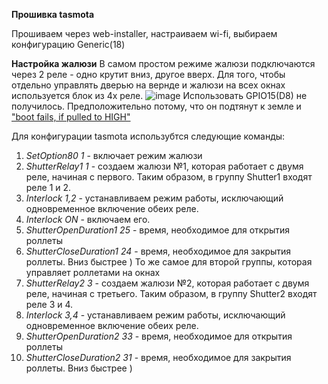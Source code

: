 **Прошивка tasmota**

Прошиваем через web-installer, настраиваем wi-fi, выбираем конфигурацию Generic(18)

**Настройка жалюзи**
В самом простом режиме жалюзи подключаются через 2 реле - одно крутит вниз, другое вверх.
Для того, чтобы отдельно управлять дверью на вернде и жалюзи на всех окнах используется блок из 4х реле.
![image](https://github.com/ELAPS0/HA/assets/59027876/b8bc4ddd-1689-469e-b599-ca3afd05d841)
Использовать GPIO15(D8) не получилось. Предположительно потому, что он подтянут к земле и ["boot fails, if pulled to HIGH"](https://community.home-assistant.io/t/simple-push-button-wiring-and-configuration-on-a-wemos-d1-through-tasmota-on-ha/449497/4)

Для конфигурации tasmota использубтся следующие команды:
1. _SetOption80 1_ - включает режим жалюзи
2. _ShutterRelay1 1_ - создаем жалюзи №1, которая работает с двумя реле, начиная с первого. Таким образом, в группу Shutter1 входят реле 1 и 2.
3. _Interlock 1,2_ - устанавливаем режим работы, исключающий одновременное включение обеих реле.
4. _Interlock ON_ - включаем его.
5. _ShutterOpenDuration1 25_ - время, необходимое для открытия роллеты
6. _ShutterCloseDuration1 24_ - время, необходимое для закрытия роллеты. Вниз быстрее )
То же самое для второй группы, которая управляет роллетами на окнах
7. _ShutterRelay2 3_ - создаем жалюзи №2, которая работает с двумя реле, начиная с третьего. Таким образом, в группу Shutter2 входят реле 3 и 4.
8. _Interlock 3,4_ - устанавливаем режим работы, исключающий одновременное включение обеих реле.
9. _ShutterOpenDuration2 33_ - время, необходимое для открытия роллеты
6. _ShutterCloseDuration2 31_ - время, необходимое для закрытия роллеты. Вниз быстрее )
